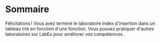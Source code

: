 # Sommaire

Félicitations ! Vous avez terminé le laboratoire Index d'insertion dans un tableau trié en fonction d'une fonction. Vous pouvez pratiquer d'autres laboratoires sur LabEx pour améliorer vos compétences.
